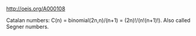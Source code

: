 http://oeis.org/A000108

Catalan numbers: C(n) = binomial(2n,n)/(n+1) = (2n)!/(n!(n+1)!). Also called Segner numbers.

